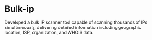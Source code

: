 # Bulk-ip
Developed a bulk IP scanner tool capable of scanning thousands of IPs simultaneously, delivering detailed information including geographic location, ISP, organization, and WHOIS data.
